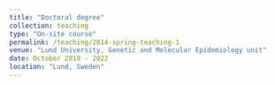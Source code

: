 ```yaml
---
title: "Doctoral degree"
collection: teaching
type: "On-site course"
permalink: /teaching/2014-spring-teaching-1
venue: "Lund University, Genetic and Molecular Epidemiology unit"
date: October 2018 - 2022
location: "Lund, Sweden"
---
```


